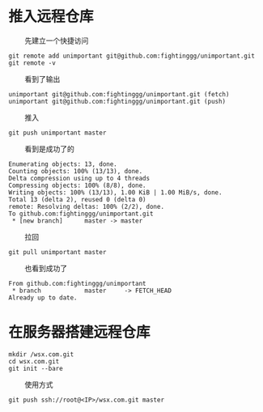 


# 推入远程仓库
&emsp;&emsp; 先建立一个快捷访问
```
git remote add unimportant git@github.com:fightinggg/unimportant.git
git remote -v
```
&emsp;&emsp; 看到了输出
```
unimportant	git@github.com:fightinggg/unimportant.git (fetch)
unimportant	git@github.com:fightinggg/unimportant.git (push)
```
&emsp;&emsp; 推入
```
git push unimportant master
```

<!---more-->
&emsp;&emsp; 看到是成功了的
```
Enumerating objects: 13, done.
Counting objects: 100% (13/13), done.
Delta compression using up to 4 threads
Compressing objects: 100% (8/8), done.
Writing objects: 100% (13/13), 1.00 KiB | 1.00 MiB/s, done.
Total 13 (delta 2), reused 0 (delta 0)
remote: Resolving deltas: 100% (2/2), done.
To github.com:fightinggg/unimportant.git
 * [new branch]      master -> master
```
&emsp;&emsp; 拉回
```
git pull unimportant master
```
&emsp;&emsp; 也看到成功了
```
From github.com:fightinggg/unimportant
 * branch            master     -> FETCH_HEAD
Already up to date.
```

# 在服务器搭建远程仓库
```
mkdir /wsx.com.git 
cd wsx.com.git
git init --bare
```
&emsp;&emsp; 使用方式
```
git push ssh://root@<IP>/wsx.com.git master
```
